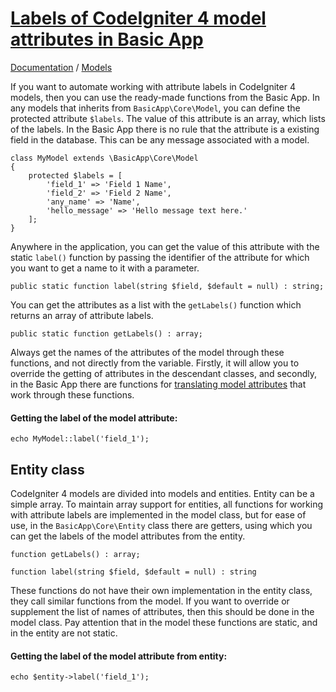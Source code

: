 ﻿# [Labels of CodeIgniter 4 model attributes in Basic App](http://basic-app.com/docs/models/attribute-labels.md)

[Documentation](/docs) / [Models](/docs/models)

If you want to automate working with attribute labels in CodeIgniter 4 models, then you can use the ready-made functions from the Basic App. In any models that inherits from `BasicApp\Core\Model`, you can define the protected attribute `$labels`. The value of this attribute is an array, which lists of the labels. In the Basic App there is no rule that the attribute is a existing field in the database. This can be any message associated with a model.

```
class MyModel extends \BasicApp\Core\Model
{
	protected $labels = [
		'field_1' => 'Field 1 Name',
		'field_2' => 'Field 2 Name',
		'any_name' => 'Name',
		'hello_message' => 'Hello message text here.'
	];
}
```
Anywhere in the application, you can get the value of this attribute with the static `label()` function by passing the identifier of the attribute for which you want to get a name to it with a parameter.

```
public static function label(string $field, $default = null) : string;
```

You can get the attributes as a list with the `getLabels()` function which returns an array of attribute labels.

```
public static function getLabels() : array;
```

Always get the names of the attributes of the model through these functions, and not directly from the variable. Firstly, it will allow you to override the getting of attributes in the descendant classes, and secondly, in the Basic App there are functions for [translating model attributes](/docs/models/translate-attribute-labels.md) that work through these functions.

#### Getting the label of the model attribute:

```
echo MyModel::label('field_1');
```

## Entity class

CodeIgniter 4 models are divided into models and entities. Entity can be a simple array. To maintain array support for entities, all functions for working with attribute labels are implemented in the model class, but for ease of use, in the `BasicApp\Core\Entity` class there are getters, using which you can get the labels of the model attributes from the entity.

```
function getLabels() : array;

function label(string $field, $default = null) : string
```

These functions do not have their own implementation in the entity class, 
they call similar functions from the model. If you want to override or supplement the list 
of names of attributes, then this should be done in the model class. Pay attention that in the model these functions are static, and in the entity are not static.

#### Getting the label of the model attribute from entity:

```
echo $entity->label('field_1');
```
